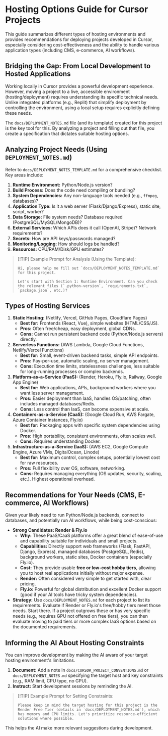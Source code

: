 # Hosting Options Guide for Cursor Projects

This guide summarizes different types of hosting environments and provides recommendations for deploying projects developed in Cursor, especially considering cost-effectiveness and the ability to handle various application types (including CMS, e-commerce, AI workflows).

## Bridging the Gap: From Local Development to Hosted Applications

Working locally in Cursor provides a powerful development experience. However, moving a project to a live, accessible environment (hosting/deployment) requires understanding its specific technical needs. Unlike integrated platforms (e.g., Replit) that simplify deployment by controlling the environment, using a local setup requires explicitly defining these needs.

The `docs/DEPLOYMENT_NOTES.md` file (and its template) created for this project is the key tool for this. By analyzing a project and filling out that file, you create a specification that dictates suitable hosting options.

## Analyzing Project Needs (Using `DEPLOYMENT_NOTES.md`)

Refer to `docs/DEPLOYMENT_NOTES_TEMPLATE.md` for a comprehensive checklist. Key areas include:

1.  **Runtime Environment:** Python/Node.js version?
2.  **Build Process:** Does the code need compiling or bundling?
3.  **System Dependencies:** Any non-language tools needed (e.g., `ffmpeg`, databases)?
4.  **Application Type:** Is it a web server (Flask/Django/Express), static site, script, worker?
5.  **Data Storage:** File system needs? Database required (PostgreSQL/MySQL/MongoDB)?
6.  **External Services:** Which APIs does it call (OpenAI, Stripe)? Network requirements?
7.  **Secrets:** How are API keys/passwords managed?
8.  **Monitoring/Logging:** How should logs be handled?
9.  **Resources:** CPU/RAM/Disk/GPU estimates?

> [!TIP] Example Prompt for Analysis (Using the Template):
> ```
> Hi, please help me fill out `docs/DEPLOYMENT_NOTES_TEMPLATE.md` for this project.
>
> Let's start with Section 1: Runtime Environment. Can you check the relevant files (`.python-version`, `requirements.txt`, `package.json`, etc.)?
> ```

## Types of Hosting Services

1.  **Static Hosting:** (Netlify, Vercel, GitHub Pages, Cloudflare Pages)
    *   **Best for:** Frontends (React, Vue), simple websites (HTML/CSS/JS).
    *   **Pros:** Often free/cheap, easy deployment, global CDNs.
    *   **Cons:** Cannot run persistent backend code (Python/Node.js servers) directly.
2.  **Serverless Functions:** (AWS Lambda, Google Cloud Functions, Netlify/Vercel Functions)
    *   **Best for:** Small, event-driven backend tasks, simple API endpoints.
    *   **Pros:** Pay-per-use, automatic scaling, no server management.
    *   **Cons:** Execution time limits, statelessness challenges, less suitable for long-running processes or complex backends.
3.  **Platform-as-a-Service (PaaS):** (Render, Heroku, Fly.io, Railway, Google App Engine)
    *   **Best for:** Web applications, APIs, background workers where you want less server management.
    *   **Pros:** Easier deployment than IaaS, handles OS/patching, often includes managed databases/Redis.
    *   **Cons:** Less control than IaaS, can become expensive at scale.
4.  **Containers-as-a-Service (CaaS):** (Google Cloud Run, AWS Fargate, Azure Container Instances, Fly.io)
    *   **Best for:** Packaging apps with specific system dependencies using Docker.
    *   **Pros:** High portability, consistent environments, often scales well.
    *   **Cons:** Requires understanding Docker.
5.  **Infrastructure-as-a-Service (IaaS):** (AWS EC2, Google Compute Engine, Azure VMs, DigitalOcean, Linode)
    *   **Best for:** Maximum control, complex setups, potentially lowest cost for raw resources.
    *   **Pros:** Full flexibility over OS, software, networking.
    *   **Cons:** Requires managing everything (OS updates, security, scaling, etc.). Highest operational overhead.

## Recommendations for Your Needs (CMS, E-commerce, AI Workflows)

Given your likely need to run Python/Node.js backends, connect to databases, and potentially run AI workflows, while being cost-conscious:

*   **Strong Candidates: Render & Fly.io**
    *   **Why:** These PaaS/CaaS platforms offer a great blend of ease-of-use and capability suitable for individuals and small projects.
    *   **Capabilities:** Directly support web frameworks (Flask, FastAPI, Django, Express), managed databases (PostgreSQL, Redis), background workers, static sites, Docker containers (especially Fly.io).
    *   **Cost:** They provide usable **free or low-cost hobby tiers**, allowing you to host real applications initially without major expense.
    *   **Render:** Often considered very simple to get started with, clear pricing.
    *   **Fly.io:** Powerful for global distribution and excellent Docker support (good if your AI tools have tricky system dependencies).
*   **Strategy:** Use `docs/DEPLOYMENT_NOTES.md` for each project to list its requirements. Evaluate if Render or Fly.io's free/hobby tiers meet those needs. Start there. If a project outgrows these or has very specific needs (e.g., requires GPU not offered on free tiers), you can then evaluate moving to paid tiers or more complex IaaS options based on the documented requirements.

## Informing the AI About Hosting Constraints

You can improve development by making the AI aware of your target hosting environment's limitations.

1.  **Document:** Add a note in `docs/CURSOR_PROJECT_CONVENTIONS.md` or `docs/DEPLOYMENT_NOTES.md` specifying the target host and key constraints (e.g., RAM limit, CPU type, no GPU).
2.  **Instruct:** Start development sessions by reminding the AI.

> [!TIP] Example Prompt for Setting Constraints:
> ```
> Please keep in mind the target hosting for this project is the Render Free Tier (details in `docs/DEPLOYMENT_NOTES.md`), which has memory and CPU limits. Let's prioritize resource-efficient solutions where possible.
> ```

This helps the AI make more relevant suggestions during development. 
